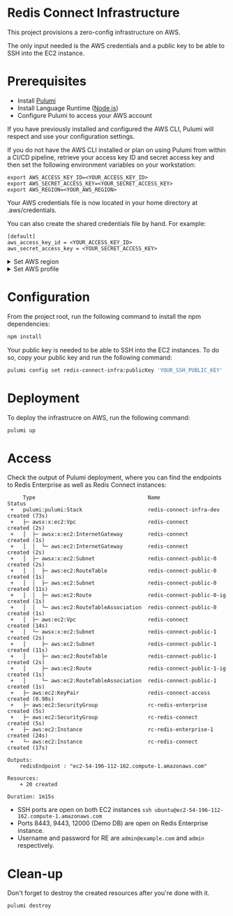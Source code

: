 # Redis Connect Infrastructure

This project provisions a zero-config infrastructure on AWS.

The only input needed is the AWS credentials and a public key to be able to SSH into the EC2 instance.

# Prerequisites

- Install [Pulumi](https://www.pulumi.com/docs/get-started/install/)
- Install Language Runtime ([Node.js](https://nodejs.org/en/download/))
- Configure Pulumi to access your AWS account

If you have previously installed and configured the AWS CLI, Pulumi will respect and use your configuration settings.

If you do not have the AWS CLI installed or plan on using Pulumi from within a CI/CD pipeline, retrieve your access key ID and secret access key and then set the following environment variables on your workstation:

```shell
export AWS_ACCESS_KEY_ID=<YOUR_ACCESS_KEY_ID>
export AWS_SECRET_ACCESS_KEY=<YOUR_SECRET_ACCESS_KEY>
export AWS_REGION=<YOUR_AWS_REGION>
```

Your AWS credentials file is now located in your home directory at .aws/credentials.

You can also create the shared credentials file by hand. For example:

```shell
[default]
aws_access_key_id = <YOUR_ACCESS_KEY_ID>
aws_secret_access_key = <YOUR_SECRET_ACCESS_KEY>
```

<details>
  <summary>Set AWS region</summary>

  You may alternatively set the AWS region in your Pulumi.yaml:

  ```shell
  pulumi config set aws:region <your-region>
  ```
</details>

<details>
  <summary>Set AWS profile</summary>

  You can specify which profile to use with Pulumi through one of the following methods:

  - Set AWS_PROFILE as an environment variable
  ```shell
  export AWS_PROFILE=<YOUR_PROFILE_NAME>
  ```

  - Set `aws:profile` in your Pulumi.yaml
  ```shell
  pulumi config set aws:profile <profilename>
  ```
</details>

# Configuration

From the project root, run the following command to install the npm dependencies:

```bash
npm install
```

Your public key is needed to be able to SSH into the EC2 instances. To do so, copy your public key and run the following command:

```bash
pulumi config set redis-connect-infra:publicKey 'YOUR_SSH_PUBLIC_KEY'
```

# Deployment

To deploy the infrastrucre on AWS, run the following command:

```bash
pulumi up
```

# Access

Check the output of Pulumi deployment, where you can find the endpoints to Redis Enterprise as well as Redis Connect instances:
```
     Type                                    Name                       Status
 +   pulumi:pulumi:Stack                     redis-connect-infra-dev    created (73s)
 +   ├─ awsx:x:ec2:Vpc                       redis-connect              created (2s)
 +   │  ├─ awsx:x:ec2:InternetGateway        redis-connect              created (1s)
 +   │  │  └─ aws:ec2:InternetGateway        redis-connect              created (2s)
 +   │  ├─ awsx:x:ec2:Subnet                 redis-connect-public-0     created (2s)
 +   │  │  ├─ aws:ec2:RouteTable             redis-connect-public-0     created (1s)
 +   │  │  ├─ aws:ec2:Subnet                 redis-connect-public-0     created (11s)
 +   │  │  ├─ aws:ec2:Route                  redis-connect-public-0-ig  created (1s)
 +   │  │  └─ aws:ec2:RouteTableAssociation  redis-connect-public-0     created (1s)
 +   │  ├─ aws:ec2:Vpc                       redis-connect              created (14s)
 +   │  └─ awsx:x:ec2:Subnet                 redis-connect-public-1     created (2s)
 +   │     ├─ aws:ec2:Subnet                 redis-connect-public-1     created (11s)
 +   │     ├─ aws:ec2:RouteTable             redis-connect-public-1     created (2s)
 +   │     ├─ aws:ec2:Route                  redis-connect-public-1-ig  created (1s)
 +   │     └─ aws:ec2:RouteTableAssociation  redis-connect-public-1     created (1s)
 +   ├─ aws:ec2:KeyPair                      redis-connect-access       created (0.98s)
 +   ├─ aws:ec2:SecurityGroup                rc-redis-enterprise        created (5s)
 +   ├─ aws:ec2:SecurityGroup                rc-redis-connect           created (5s)
 +   ├─ aws:ec2:Instance                     rc-redis-enterprise-1      created (24s)
 +   └─ aws:ec2:Instance                     rc-redis-connect           created (17s)

Outputs:
    redisEndpoint : "ec2-54-196-112-162.compute-1.amazonaws.com"

Resources:
    + 20 created

Duration: 1m15s
```

- SSH ports are open on both EC2 instances `ssh ubuntu@ec2-54-196-112-162.compute-1.amazonaws.com`
- Ports 8443, 9443, 12000 (Demo DB) are open on Redis Enterprise instance.
- Username and password for RE are `admin@example.com` and `admin` respectively.

# Clean-up

Don't forget to destroy the created resources after you're done with it.

```bash
pulumi destroy
```
